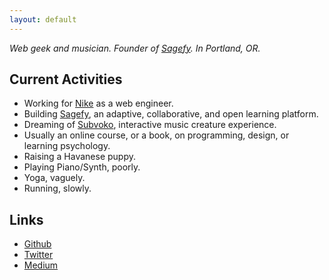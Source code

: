 ```yaml
---
layout: default
---
```


_Web geek and musician. Founder of [Sagefy](https://sagefy.org/). In Portland, OR._

Current Activities
------------------

- Working for [Nike](https://www.nike.com/) as a web engineer.
- Building [Sagefy](https://sagefy.org/), an adaptive, collaborative, and open learning platform.
- Dreaming of [Subvoko](https://github.com/heiskr/subvoko), interactive music creature experience.
- Usually an online course, or a book, on programming, design, or learning psychology.
- Raising a Havanese puppy.
- Playing Piano/Synth, poorly.
- Yoga, vaguely.
- Running, slowly.

Links
-----

- [<i class="fa fa-github"></i> Github](https://github.com/heiskr)
- [<i class="fa fa-twitter"></i> Twitter](https://twitter.com/heiskr)
- [<i class="fa fa-medium"></i> Medium](https://medium.com/@heiskr)
